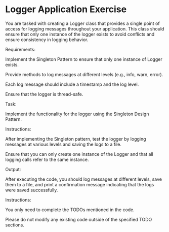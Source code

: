 # Logger Application Exercise
You are tasked with creating a Logger class that provides a single point of access for logging messages throughout your application. This class should ensure that only one instance of the logger exists to avoid conflicts and ensure consistency in logging behavior.



Requirements:

Implement the Singleton Pattern to ensure that only one instance of Logger exists.

Provide methods to log messages at different levels (e.g., info, warn, error).

Each log message should include a timestamp and the log level.

Ensure that the logger is thread-safe.



Task:

Implement the functionality for the logger using the Singleton Design Pattern.



Instructions:

After implementing the Singleton pattern, test the logger by logging messages at various levels and saving the logs to a file.

Ensure that you can only create one instance of the Logger and that all logging calls refer to the same instance.



Output:

After executing the code, you should log messages at different levels, save them to a file, and print a confirmation message indicating that the logs were saved successfully.



Instructions:

You only need to complete the TODOs mentioned in the code.

Please do not modify any existing code outside of the specified TODO sections.